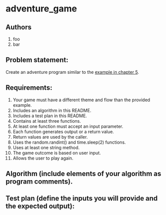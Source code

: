 # adventure_game
## Authors
1. foo
1. bar
## Problem statement:
Create an adventure program similar to the [example in chapter 5](http://inventwithpython.com/invent4thed/chapter5.html).
## Requirements:
1. Your game must have a different theme and flow than the provided example.
1. Includes an algorithm in this README.
1. Includes a test plan in this README.
1. Contains at least three functions.
1. At least one function must accept an input parameter.
1. Each function generates output or a return value.
1. Return values are used by the caller.
1. Uses the random.randint() and time.sleep(2) functions.
1. Uses at least one string method.
1. The game outcome is based on user input.
1. Allows the user to play again.

## Algorithm (include elements of your algorithm as program comments).

## Test plan (define the inputs you will provide and the expected output):
